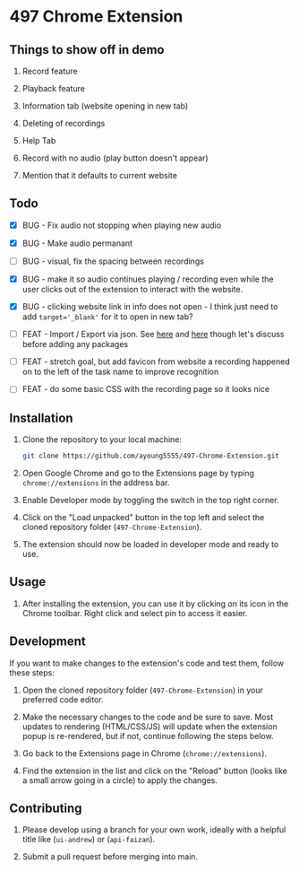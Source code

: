 497 Chrome Extension
==

## Things to show off in demo
1. Record feature

2. Playback feature

3. Information tab (website opening in new tab)

4. Deleting of recordings

5. Help Tab

6. Record with no audio (play button doesn't appear)

7. Mention that it defaults to current website

## Todo

- [x] BUG - Fix audio not stopping when playing new audio

- [x] BUG - Make audio permanant

- [ ] BUG - visual, fix the spacing between recordings

- [x] BUG - make it so audio continues playing / recording even while the user clicks out of the extension to interact with the website.

- [x] BUG - clicking website link in info does not open - I think just need to add `target='_blank'` for it to open in new tab?

- [ ] FEAT - Import / Export via json. See [here](https://stackoverflow.com/a/8205461) and [here](https://github.com/Polarisation/indexeddb-export-import) though let's discuss before adding any packages

- [ ] FEAT - stretch goal, but add favicon from website a recording happened on to the left of the task name to improve recognition

- [ ] FEAT - do some basic CSS with the recording page so it looks nice

## Installation

1. Clone the repository to your local machine:

    ```bash
    git clone https://github.com/ayoung5555/497-Chrome-Extension.git
    ```

2. Open Google Chrome and go to the Extensions page by typing `chrome://extensions` in the address bar.

3. Enable Developer mode by toggling the switch in the top right corner.

4. Click on the "Load unpacked" button in the top left and select the cloned repository folder (`497-Chrome-Extension`).

5. The extension should now be loaded in developer mode and ready to use. 

## Usage

1. After installing the extension, you can use it by clicking on its icon in the Chrome toolbar. Right click and select pin to access it easier.

## Development

If you want to make changes to the extension's code and test them, follow these steps:

1. Open the cloned repository folder (`497-Chrome-Extension`) in your preferred code editor.

2. Make the necessary changes to the code and be sure to save. Most updates to rendering (HTML/CSS/JS) will update when the extension popup is re-rendered, but if not, continue following the steps below.

3. Go back to the Extensions page in Chrome (`chrome://extensions`).

4. Find the extension in the list and click on the "Reload" button (looks like a small arrow going in a circle) to apply the changes.

## Contributing

1. Please develop using a branch for your own work, ideally with a helpful title like (`ui-andrew`) or (`api-faizan`).

2. Submit a pull request before merging into main.


